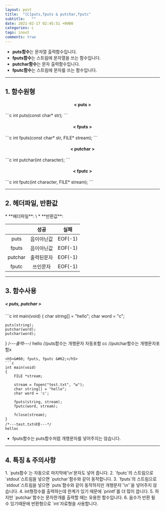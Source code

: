 ```yaml
---
layout: post
title:  "[C]puts,fputs & putchar,fputc"
subtitle:   ""
date: 2021-02-17 02:45:51 +0900
categories: c
tags: inout
comments: true
---
```


* **puts함수**는 문자열 출력함수입니다.
* **fputs함수**는 스트림에 문자열을 쓰는 함수입니다.
* **putchar함수**는 문자 출력함수입니다.
* **fputc함수**는 스트림에 문자를 쓰는 함수입니다.

* * *
<h2>1. 함수원형</h2>
<h4 align="middle">&#60; puts &#62;</h4>
```c
int puts(const char* str);
```
<h4 align="middle">&#60; fputs &#62;</h4>
```c
int fputs(const char* str, FILE* stream);
```
<h4 align="middle">&#60; putchar &#62;</h4>
```c
int putchar(int character);
```
<h4 align="middle">&#60; fputc &#62;</h4>
```c
int fputc(int character, FILE* stream);
```

* * *
<h2>2. 헤더파일, 반환값</h2>
* **헤더파일**: \<stdio.h\>
* **반환값**:

  ||성공|실패|
  |:--:|:--:|:--:|
  |puts|음이아닌값|EOF(-1)|
  |fputs|음이아닌값|EOF(-1)|
  |putchar|출력된문자|EOF(-1)|
  |fputc|쓰인문자|EOF(-1)|
  
* * *
<h2>3. 함수사용</h2>
<h5>&#60; puts, putchar &#62;</h5>
```c
int main(void)
{
	char string[] = "hello";
    char word = "c";

    puts(string);
    putchar(word);
    putchar(word);
}
/*---출력---*/
hello     //puts함수는 개행문자 자동포함 
cc        //putchar함수는 개행문자포함x
```
<h5>&#60; fputs, fputc &#62;</h5>
```c
int main(void)
{
	FILE *stream;

	stream = fopen("test.txt", "w");
	char string[] = "hello";
    char word = 'c';

    fputs(string, stream);
	fputc(word, stream);

	fclose(stream);
}
/*---test.txt내용---*/
helloc
```
* fputs함수는 puts함수처럼 개행문자를 넣어주지는 않습니다.

* * *
<h2>4. 특징 & 주의사항</h2>
1. `puts함수`는 자동으로 마지막에'\n'문자도 넣어 줍니다.
2. `fputc`의 스트림으로 `stdout`스트림을 넣으면 `putchar`함수와 같이 동작합니다.
3. `fputs`의 스트림으로 `stdout`스트림을 넣으면 `puts`함수와 같이 동작하지만 개행문자`'\n'`을 넣어주지 않습니다.
4. int형정수를 출력하는데 한계가 있기 때문에 `printf`를 더 많이 씁니다.
5. 하지만 `putchar`함수는 문자한개를 출력할 때는 유용한 함수입니다.
6. 음수가 반환 될 수 있기때문에 반환형으로 `int`자료형을 사용합니다.